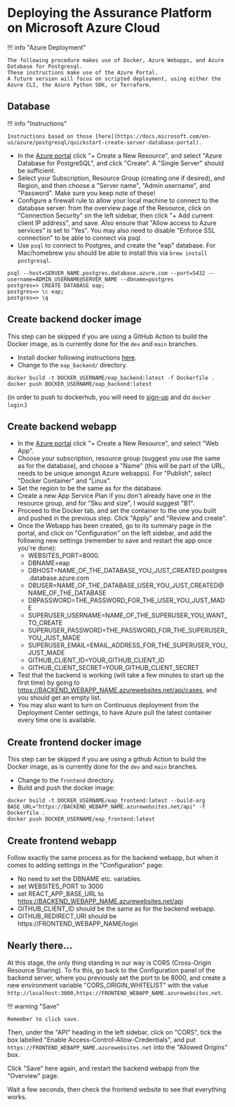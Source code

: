 # Deploying the Assurance Platform on Microsoft Azure Cloud

!!! info "Azure Deployment"

    The following procedure makes use of Docker, Azure Webapps, and Azure Database for Postgresql.
    These instructions make use of the Azure Portal.
    A future version will focus on scripted deployment, using either the Azure CLI, the Azure Python SDK, or Terraform.

## Database

!!! info "Instructions"

    Instructions based on those [here](https://docs.microsoft.com/en-us/azure/postgresql/quickstart-create-server-database-portal).

- In the [Azure portal](https://portal.azure.com) click "+ Create a New
  Resource", and select "Azure Database for PostgreSQL", and click "Create". A
  "Single Server" should be sufficient.
- Select your Subscription, Resource Group (creating one if desired), and
  Region, and then choose a "Server name", "Admin username", and "Password".
  Make sure you keep note of these!
- Configure a firewall rule to allow your local machine to connect to the
  database server: from the overview page of the Resource, click on "Connection
  Security" on the left sidebar, then click "+ Add current client IP address",
  and save. Also ensure that "Allow access to Azure services" is set to "Yes".
  You may also need to disable "Enforce SSL connection" to be able to connect
  via psql.
- Use `psql` to connect to Postgres, and create the "eap" database. For
  Mac/homebrew you should be able to install this via `brew install postgresql`.

```shell
psql --host=SERVER_NAME.postgres.database.azure.com --port=5432 --username=ADMIN_USERNAME@SERVER_NAME --dbname=postgres
postgres=> CREATE DATABASE eap;
postgres=> \c eap;
postgres=> \q
```

## Create backend docker image

This step can be skipped if you are using a GitHub Action to build the Docker
image, as is currently done for the `dev` and `main` branches.

- Install docker following instructions
  [here](https://docs.docker.com/engine/install/).
- Change to the `eap_backend/` directory.

```shell
docker build -t DOCKER_USERNAME/eap_backend:latest -f Dockerfile .
docker push DOCKER_USERNAME/eap_backend:latest
```

(in order to push to dockerhub, you will need to
[sign-up](https://hub.docker.com/signup) and do `docker login`.)

## Create backend webapp

- In the [Azure portal](https://portal.azure.com) click "+ Create a New
  Resource", and select "Web App".
- Choose your subscription, resource group (suggest you use the same as for the
  database), and choose a "Name" (this will be part of the URL, needs to be
  unique amongst Azure webapps). For "Publish", select "Docker Container" and
  "Linux".
- Set the region to be the same as for the database.
- Create a new App Service Plan if you don't already have one in the resource
  group, and for "Sku and size", I would suggest "B1".
- Proceed to the Docker tab, and set the container to the one you built and
  pushed in the previous step. Click "Apply" and "Review and create".
- Once the Webapp has been created, go to its summary page in the portal, and
  click on "Configuration" on the left sidebar, and add the following new
  settings (remember to save and restart the app once you're done):
  - WEBSITES_PORT=8000.
  - DBNAME=eap
  - DBHOST=NAME_OF_THE_DATABASE_YOU_JUST_CREATED.postgres.database.azure.com
  - DBUSER=NAME_OF_THE_DATABASE_USER_YOU_JUST_CREATED@NAME_OF_THE_DATABASE
  - DBPASSWORD=THE_PASSWORD_FOR_THE_USER_YOU_JUST_MADE
  - SUPERUSER_USERNAME=NAME_OF_THE_SUPERUSER_YOU_WANT_TO_CREATE
  - SUPERUSER_PASSWORD=THE_PASSWORD_FOR_THE_SUPERUSER_YOU_JUST_MADE
  - SUPERUSER_EMAIL=EMAIL_ADDRESS_FOR_THE_SUPERUSER_YOU_JUST_MADE
  - GITHUB_CLIENT_ID=YOUR_GITHUB_CLIENT_ID
  - GITHUB_CLIENT_SECRET=YOUR_GITHUB_CLIENT_SECRET
- Test that the backend is working (will take a few minutes to start up the
  first time) by going to
  https://BACKEND_WEBAPP_NAME.azurewebsites.net/api/cases, and you should get an
  empty list.
- You may also want to turn on Continuous deployment from the Deployment Center
  settings, to have Azure pull the latest container every time one is available.

## Create frontend docker image

This step can be skipped if you are using a github Action to build the Docker
image, as is currently done for the `dev` and `main` branches.

- Change to the `frontend` directory.
- Build and push the docker image:

```shell
docker build -t DOCKER_USERNAME/eap_frontend:latest --build-arg BASE_URL="https://BACKEND_WEBAPP_NAME.azurewebsites.net/api" -f Dockerfile .
docker push DOCKER_USERNAME/eap_frontend:latest
```

## Create frontend webapp

Follow exactly the same process as for the backend webapp, but when it comes to
adding settings in the "Configuration" page:

- No need to set the DBNAME etc. variables.
- set WEBSITES_PORT to 3000
- set REACT_APP_BASE_URL to https://BACKEND_WEBAPP_NAME.azurewebsites.net/api
- GITHUB_CLIENT_ID should be the same as for the backend webapp.
- GITHUB_REDIRECT_URI should be https://FRONTEND_WEBAPP_NAME/login

## Nearly there...

At this stage, the only thing standing in our way is CORS (Cross-Origin Resource
Sharing). To fix this, go back to the Configuration panel of the backend server,
where you previously set the port to be 8000, and create a new environment
variable "CORS_ORIGIN_WHITELIST" with the value
`http://localhost:3000,https://FRONTEND_WEBAPP_NAME.azurewebsites.net`.

!!! warning "Save"

    Remember to click save.

Then, under the "API" heading in the left sidebar, click on "CORS", tick the box
labelled "Enable Access-Control-Allow-Credentials", and put
`https://FRONTEND_WEBAPP_NAME.azurewebsites.net` into the "Allowed Origins" box.

Click "Save" here again, and restart the backend webapp from the "Overview"
page.

Wait a few seconds, then check the frontend website to see that everything
works.
